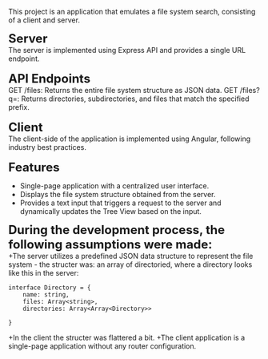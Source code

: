 This project is an application that emulates a file system search, consisting of a client and server.

<strong style="font-size: 24px;">Server</strong>
</br>
The server is implemented using Express API and provides a single URL endpoint.
</br>
</br>
<strong style="font-size: 24px;">API Endpoints</strong>
</br>
GET /files: Returns the entire file system structure as JSON data.
GET /files?q=<prefix>: Returns directories, subdirectories, and files that match the specified prefix.
</br>
</br>
<strong style="font-size: 24px;">Client</strong>
</br>
The client-side of the application is implemented using Angular, following industry best practices.
</br>
</br>
<strong style="font-size: 24px;">Features</strong>
</br>
+ Single-page application with a centralized user interface.
+ Displays the file system structure obtained from the server.
+ Provides a text input that triggers a request to the server and dynamically updates the Tree View based on the input.

<strong style="font-size: 24px;"> During the development process, the following assumptions were made: </strong>
</br>
+The server utilizes a predefined JSON data structure to represent the file system - the structer was: 
an array of directoried, where a directory looks like this in the server:
```
interface Directory = {
    name: string,
    files: Array<string>,
    directories: Array<Array<Directory>>

}
```
+In the client the structer was flattered a bit.
+The client application is a single-page application without any router configuration.
